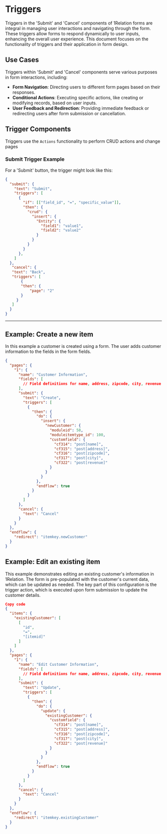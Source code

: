 # Triggers

Triggers in the 'Submit' and 'Cancel' components of 1Relation forms are integral in managing user interactions and navigating through the form. These triggers allow forms to respond dynamically to user inputs, enhancing the overall user experience. This document focuses on the functionality of triggers and their application in form design.

## Use Cases

Triggers within 'Submit' and 'Cancel' components serve various purposes in form interactions, including:

- **Form Navigation**: Directing users to different form pages based on their responses.
- **Conditional Actions**: Executing specific actions, like creating or modifying records, based on user inputs.
- **User Feedback and Redirection**: Providing immediate feedback or redirecting users after form submission or cancellation.

## Trigger Components

Triggers use the `Actions` functionality to perform CRUD actions and change pages

### Submit Trigger Example
For a 'Submit' button, the trigger might look like this:

```json
{
  "submit": {
    "text": "Submit",
    "triggers": [
      {
        "if": [["field_id", "=", "specific_value"]],
        "then": {
          "crud": {
            "insert": {
              "Entity": {
                "field1": "value1",
                "field2": "value2"
              }
            }
          }
        }
      },
    ]
  },
   "cancel": {
   "text": "Back",
   "triggers": [
       {
       "then": {
           "page": "2"
       }
     }
   ]
  }
}
```

---

## Example: Create a new item

In this example a customer is created using a form. The user adds customer information to the fields in the form fields.

```json
{
  "pages": {
    "1": {
      "name": "Customer Information",
      "fields": [
        // Field definitions for name, address, zipcode, city, revenue
      ],
      "submit": {
        "text": "Create",
        "triggers": [
          {
            "then": {
              "do": {
                "insert": {
                  "newCustomer": {
                    "moduleid": 58,
                    "moduleitemtype_id": 100,
                    "customfield": {
                      "cf314": "post[name]",
                      "cf315": "post[address]",
                      "cf316": "post[zipcode]",
                      "cf317": "post[city]",
                      "cf322": "post[revenue]"
                    }
                  }
                }
              },
              "endflow": true
            }
          }
        ]
      },
      "cancel": {
        "text": "Cancel"
      }
    }
  },
  "endflow": {
    "redirect": "itemkey.newCustomer"
  }
}
```
## Example: Edit an existing item
This example demonstrates editing an existing customer's information in 1Relation. The form is pre-populated with the customer's current data, which can be updated as needed. The key part of this configuration is the trigger action, which is executed upon form submission to update the customer details.

```json
Copy code
{
  "items": {
    "existingCustomer": [
      [
        "id",
        "=",
        "[itemid]"
      ]
    ]
  },
  "pages": {
    "1": {
      "name": "Edit Customer Information",
      "fields": [
        // Field definitions for name, address, zipcode, city, revenue
      ],
      "submit": {
        "text": "Update",
        "triggers": [
          {
            "then": {
              "do": {
                "update": {
                  "existingCustomer": {
                    "customfield": {
                      "cf314": "post[name]",
                      "cf315": "post[address]",
                      "cf316": "post[zipcode]",
                      "cf317": "post[city]",
                      "cf322": "post[revenue]"
                    }
                  }
                }
              },
              "endflow": true
            }
          }
        ]
      },
      "cancel": {
        "text": "Cancel"
      }
    }
  },
  "endflow": {
    "redirect": "itemkey.existingCustomer"
  }
}
```